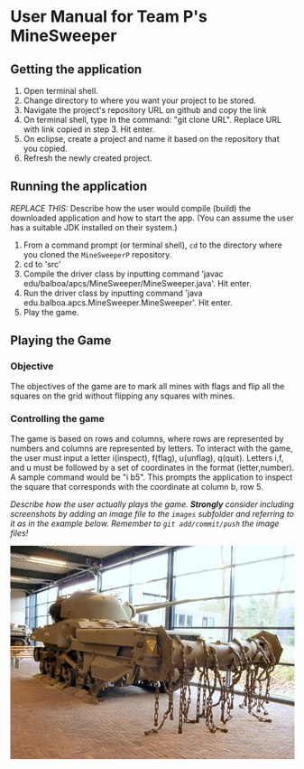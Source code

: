 User Manual for Team P's MineSweeper
===

## Getting the application
1. Open terminal shell.
2. Change directory to where you want your project to be stored.
3. Navigate the project's repository URL on github and copy the link
4. On terminal shell, type in the command: "git clone URL". Replace URL with link copied in step 3. Hit enter.
5. On eclipse, create a project and name it based on the repository that you copied.
6. Refresh the newly created project.

## Running the application
*REPLACE THIS:* Describe how the user would compile (build) the downloaded application and how to start the app.  (You can assume the user has a suitable JDK installed on their system.)

1.  From a command prompt (or terminal shell), `cd` to the directory where you cloned the `MineSweeperP` repository.
2.  cd to 'src'
3.  Compile the driver class by inputting command 'javac edu/balboa/apcs/MineSweeper/MineSweeper.java'. Hit enter.
4.  Run the driver class by inputting command 'java edu.balboa.apcs.MineSweeper.MineSweeper'. Hit enter.
5.  Play the game.

## Playing the Game
### Objective
The objectives of the game are to mark all mines with flags and flip all the squares on the grid without flipping any squares with mines. 
### Controlling the game
The game is based on rows and columns, where rows are represented by numbers and columns are represented by letters. To interact with the game, the user must input a letter i(inspect), f(flag), u(unflag), q(quit). Letters i,f, and u must be followed by a set of coordinates in the format (letter,number). A sample command would be "i b5". This prompts the application to inspect the square that corresponds with the coordinate at column b, row 5.

*Describe how the user actually plays the game.  **Strongly** consider including screenshots by adding an image file to the `images` subfolder and referring to it as in the example below.  Remember to `git add/commit/push` the image files!*

![alt text](images/military-minesweeper.jpg)


